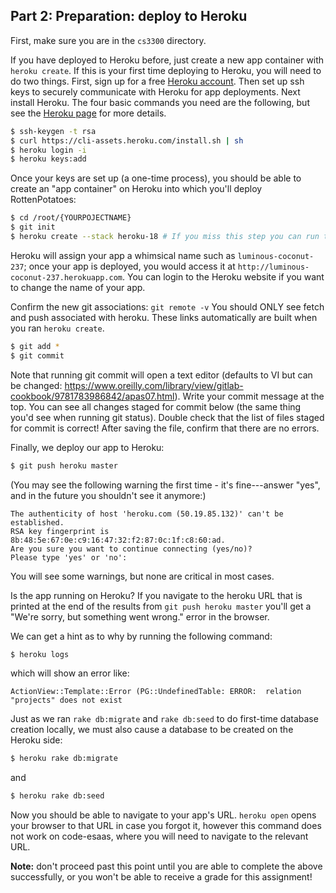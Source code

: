 
## Part 2: Preparation: deploy to Heroku

First, make sure you are in the `cs3300` directory.

If you have deployed to Heroku before, just create a new app container with `heroku create`.  If this is your first time deploying to Heroku, you will need to do two things.  First, sign up for a free [Heroku account](http://heroku.com).  Then set up ssh keys to securely communicate with Heroku for app deployments.  Next install Heroku. The four basic commands you need are the following, but see the [Heroku page](https://devcenter.heroku.com/articles/heroku-cli) for more details.

```sh
$ ssh-keygen -t rsa
$ curl https://cli-assets.heroku.com/install.sh | sh
$ heroku login -i
$ heroku keys:add
```

Once your keys are set up (a one-time process), you should be able to create an "app container" on Heroku into which you'll deploy RottenPotatoes:

```sh
$ cd /root/{YOURPOJECTNAME}
$ git init 
$ heroku create --stack heroku-18 # If you miss this step you can run this command to set it `heroku stack:set heroku-18`
```

Heroku will assign your app a whimsical name such as `luminous-coconut-237`; once your app is deployed, you would access it at `http://luminous-coconut-237.herokuapp.com`.  You can login to the Heroku website if you want to change the name of your app.

Confirm the new git associations: `git remote -v`
You should ONLY see fetch and push associated with heroku. These links automatically are built when you ran `heroku create`.

```sh
$ git add *
$ git commit
```

Note that running git commit will open a text editor (defaults to VI but can be changed: https://www.oreilly.com/library/view/gitlab-cookbook/9781783986842/apas07.html). Write your commit message at the top. You can see all changes staged for commit below (the same thing you'd see when running git status). Double check that the list of files staged for commit is correct! After saving the file, confirm that there are no errors.

Finally, we deploy our app to Heroku:

```sh
$ git push heroku master
```

(You may see the  following warning the first time - it's fine---answer
"yes", and in the future you shouldn't see it anymore:)

    The authenticity of host 'heroku.com (50.19.85.132)' can't be established.
    RSA key fingerprint is 8b:48:5e:67:0e:c9:16:47:32:f2:87:0c:1f:c8:60:ad.
    Are you sure you want to continue connecting (yes/no)? 
    Please type 'yes' or 'no':

You will see some warnings, but none are critical in most cases.

Is the app running on Heroku?  If you navigate to the heroku URL that is printed at the end of the results from `git push heroku master` you'll get a "We're sorry, but something went wrong." error in the browser.  

We can get a hint as to why by running the following command:

```sh
$ heroku logs
```

which will show an error like:

```
ActionView::Template::Error (PG::UndefinedTable: ERROR:  relation "projects" does not exist
```

Just as we ran `rake db:migrate` and `rake db:seed` to do first-time database creation locally, we must also cause a database to be created on the Heroku side:

```sh
$ heroku rake db:migrate
```

and

```sh
$ heroku rake db:seed
```

Now you should be able to navigate to your app's URL.  `heroku open` opens your browser to that URL in case you forgot it, however this command does not work on code-esaas, where you will need to navigate to the relevant URL.

**Note:** don't proceed past this point until you are able to complete the above successfully, or you won't be able to receive a grade for this assignment!
